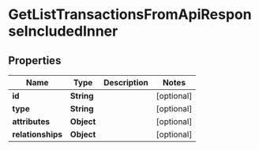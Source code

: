 

# GetListTransactionsFromApiResponseIncludedInner


## Properties

| Name | Type | Description | Notes |
|------------ | ------------- | ------------- | -------------|
|**id** | **String** |  |  [optional] |
|**type** | **String** |  |  [optional] |
|**attributes** | **Object** |  |  [optional] |
|**relationships** | **Object** |  |  [optional] |



